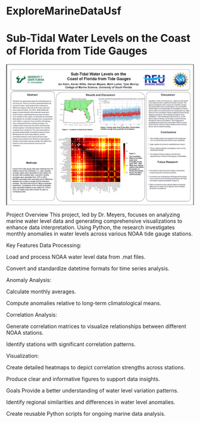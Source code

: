 # ExploreMarineDataUsf

# **Sub-Tidal Water Levels on the Coast of Florida from Tide Gauges**

![Poster Image](images/finalPoster.png)

Project Overview
This project, led by Dr. Meyers, focuses on analyzing marine water level data and generating comprehensive visualizations to enhance data interpretation. Using Python, the research investigates monthly anomalies in water levels across various NOAA tide gauge stations.

Key Features
Data Processing:

Load and process NOAA water level data from .mat files.

Convert and standardize datetime formats for time series analysis.

Anomaly Analysis:

Calculate monthly averages.

Compute anomalies relative to long-term climatological means.

Correlation Analysis:

Generate correlation matrices to visualize relationships between different NOAA stations.

Identify stations with significant correlation patterns.

Visualization:

Create detailed heatmaps to depict correlation strengths across stations.

Produce clear and informative figures to support data insights.

Goals
Provide a better understanding of water level variation patterns.

Identify regional similarities and differences in water level anomalies.

Create reusable Python scripts for ongoing marine data analysis.







